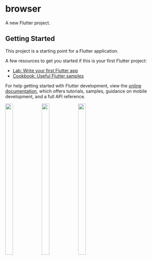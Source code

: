 # browser

A new Flutter project.

## Getting Started

This project is a starting point for a Flutter application.

A few resources to get you started if this is your first Flutter project:

- [Lab: Write your first Flutter app](https://docs.flutter.dev/get-started/codelab)
- [Cookbook: Useful Flutter samples](https://docs.flutter.dev/cookbook)

For help getting started with Flutter development, view the
[online documentation](https://docs.flutter.dev/), which offers tutorials,
samples, guidance on mobile development, and a full API reference.
<p>
   <img src = "https://user-images.githubusercontent.com/121473709/229989038-03c2ef93-34dc-4b3b-a4ac-a636f04dfa36.png" width=22% height=35%>
   <img src = "https://user-images.githubusercontent.com/121473709/229988995-699f5bc7-aade-4c39-a945-bcf539fdecf4.png" width=22% height=35%>
   <img src = "https://user-images.githubusercontent.com/121473709/229989093-da4ba407-f025-45fe-9648-1fc99663d026.png" width=22% height=35%>
</p>
